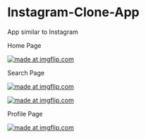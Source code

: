 # Instagram-Clone-App
App similar to Instagram

Home Page

<a href="https://imgflip.com/gif/3exvqw"><img src="https://i.imgflip.com/3exvqw.gif" title="made at imgflip.com"/></a>

Search Page

<a href="https://imgflip.com/gif/3exye9"><img src="https://i.imgflip.com/3exye9.gif" title="made at imgflip.com"/></a>

<a href="https://imgflip.com/gif/3exy3i"><img src="https://i.imgflip.com/3exy3i.gif" title="made at imgflip.com"/></a>

Profile Page

<a href="https://imgflip.com/gif/3exxki"><img src="https://i.imgflip.com/3exxki.gif" title="made at imgflip.com"/></a>

